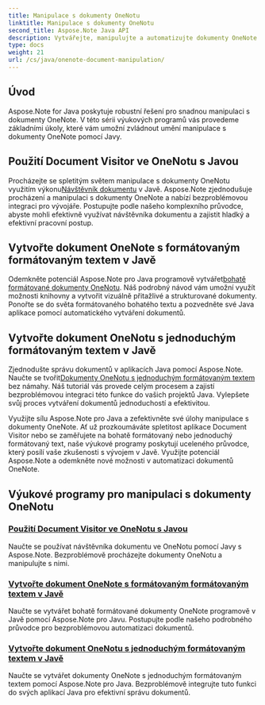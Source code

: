 ```yaml
---
title: Manipulace s dokumenty OneNotu
linktitle: Manipulace s dokumenty OneNotu
second_title: Aspose.Note Java API
description: Vytvářejte, manipulujte a automatizujte dokumenty OneNote v Javě pomocí Aspose.Note. Výukové programy krok za krokem v nástroji Document Visitor, formátovaný formátovaný text a vytváření formátovaného textu.
type: docs
weight: 21
url: /cs/java/onenote-document-manipulation/
---
```


## Úvod

Aspose.Note for Java poskytuje robustní řešení pro snadnou manipulaci s dokumenty OneNote. V této sérii výukových programů vás provedeme základními úkoly, které vám umožní zvládnout umění manipulace s dokumenty OneNote pomocí Javy.

## Použití Document Visitor ve OneNotu s Javou
 Procházejte se spletitým světem manipulace s dokumenty OneNotu využitím výkonu[Návštěvník dokumentu](./using-document-visitor/) v Javě. Aspose.Note zjednodušuje procházení a manipulaci s dokumenty OneNote a nabízí bezproblémovou integraci pro vývojáře. Postupujte podle našeho komplexního průvodce, abyste mohli efektivně využívat návštěvníka dokumentu a zajistit hladký a efektivní pracovní postup. 

## Vytvořte dokument OneNote s formátovaným formátovaným textem v Javě
 Odemkněte potenciál Aspose.Note pro Java programově vytvářet[bohatě formátované dokumenty OneNotu](./create-onenote-document-formatted-rich-text/). Náš podrobný návod vám umožní využít možnosti knihovny a vytvořit vizuálně přitažlivé a strukturované dokumenty. Ponořte se do světa formátovaného bohatého textu a pozvedněte své Java aplikace pomocí automatického vytváření dokumentů.

## Vytvořte dokument OneNotu s jednoduchým formátovaným textem v Javě
 Zjednodušte správu dokumentů v aplikacích Java pomocí Aspose.Note. Naučte se tvořit[Dokumenty OneNotu s jednoduchým formátovaným textem](./create-onenote-document-simple-rich-text/) bez námahy. Náš tutoriál vás provede celým procesem a zajistí bezproblémovou integraci této funkce do vašich projektů Java. Vylepšete svůj proces vytváření dokumentů jednoduchostí a efektivitou. 

Využijte sílu Aspose.Note pro Java a zefektivněte své úlohy manipulace s dokumenty OneNote. Ať už prozkoumáváte spletitost aplikace Document Visitor nebo se zaměřujete na bohatě formátovaný nebo jednoduchý formátovaný text, naše výukové programy poskytují uceleného průvodce, který posílí vaše zkušenosti s vývojem v Javě. Využijte potenciál Aspose.Note a odemkněte nové možnosti v automatizaci dokumentů OneNote.
## Výukové programy pro manipulaci s dokumenty OneNotu
### [Použití Document Visitor ve OneNotu s Javou](./using-document-visitor/)
Naučte se používat návštěvníka dokumentu ve OneNotu pomocí Javy s Aspose.Note. Bezproblémově procházejte dokumenty OneNotu a manipulujte s nimi.
### [Vytvořte dokument OneNote s formátovaným formátovaným textem v Javě](./create-onenote-document-formatted-rich-text/)
Naučte se vytvářet bohatě formátované dokumenty OneNote programově v Javě pomocí Aspose.Note pro Javu. Postupujte podle našeho podrobného průvodce pro bezproblémovou automatizaci dokumentů.
### [Vytvořte dokument OneNotu s jednoduchým formátovaným textem v Javě](./create-onenote-document-simple-rich-text/)
Naučte se vytvářet dokumenty OneNote s jednoduchým formátovaným textem pomocí Aspose.Note pro Java. Bezproblémově integrujte tuto funkci do svých aplikací Java pro efektivní správu dokumentů.